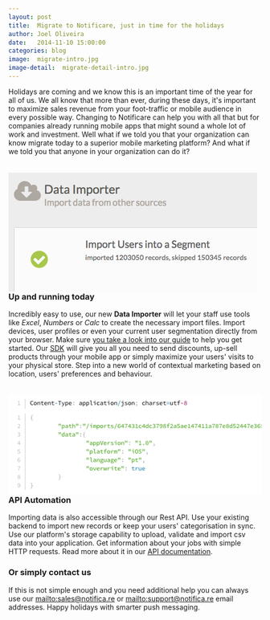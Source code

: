 ```yaml
---
layout: post
title:  Migrate to Notificare, just in time for the holidays
author: Joel Oliveira
date:   2014-11-10 15:00:00
categories: blog
image:  migrate-intro.jpg
image-detail:  migrate-detail-intro.jpg
---
```

Holidays are coming and we know this is an important time of the year for all of us. We all know that more than ever, during these days, it's important to maximize sales revenue from your foot-traffic or mobile audience in every possible way. Changing to Notificare can help you with all that but for companies already running mobile apps that might sound a whole lot of work and investment. Well what if we told you that your organization can know migrate today to a superior mobile marketing platform? And what if we told you that anyone in your organization can do it?


<img src="/images/posts/migrate-detail-dashboard.png" class="img-responsive" style="float: left;margin: 20px 20px 0px 0px;">

### Up and running today
Incredibly easy to use, our new **Data Importer** will let your staff use tools like *Excel*, *Numbers* or *Calc* to create the necessary import files. Import devices, user profiles or even your current user segmentation directly from your browser. Make sure [you take a look into our guide][docs-importer-dashboard-url] to help you get started. Our [SDK][sdk-page] will give you all you need to send discounts, up-sell products through your mobile app or simply maximize your users' visits to your physical store. Step into a new world of contextual marketing based on location, users' preferences and behaviour.



<img src="/images/posts/migrate-detail-api.png" class="img-responsive" style="float: right;margin: 20px 0px 0px 20px;">

### API Automation
Importing data is also accessible through our Rest API. Use your existing backend to import new records or keep your users' categorisation in sync. Use our platform's storage capability to upload, validate and import csv data into your application. Get information about your jobs with simple HTTP requests. Read more about it in our [API documentation][docs-importer-api-url].

### Or simply contact us
If this is not simple enough and you need additional help you can always use our <mailto:sales@notifica.re> or <mailto:support@notifica.re> email addresses.
Happy holidays with smarter push messaging.


[docs-importer-dashboard-url]: https://notificare.atlassian.net/wiki/display/notificare/Data+Importer
[docs-importer-api-url]: http://docs.notificare.apiary.io/#import
[sdk-page]: http://notifica.re/features/sdks/


